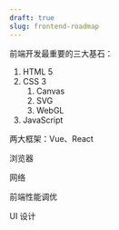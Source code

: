 ```yaml
---
draft: true
slug: frontend-roadmap
---
```


前端开发最重要的三大基石：

1. HTML 5
2. CSS 3
   1. Canvas
   2. SVG
   3. WebGL
3. JavaScript

两大框架：Vue、React

浏览器

网络

前端性能调优

UI 设计
